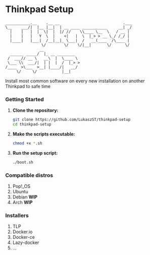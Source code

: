 # Thinkpad Setup
```
___________.__    .__ __                            .___
\__    ___/|  |__ |__|  | __ ____ ___________     __| _/
  |    |   |  |  \|  |  |/ //    \\____ \__  \   / __ |
  |    |   |   Y  \  |    <|   |  \  |_> > __ \_/ /_/ |
  |____|   |___|  /__|__|_ \___|  /   __(____  /\____ |
                \/        \/    \/|__|       \/      \/
               __
  ______ _____/  |_ __ ________
 /  ___// __ \   __\  |  \____ \
 \___ \\  ___/|  | |  |  /  |_> >
/____  >\___  >__| |____/|   __/
     \/     \/           |__|
```

Install most common software on every new installation on another Thinkpad to safe time

### Getting Started

1. **Clone the repository:**

    ```sh
    git clone https://github.com/LukaszST/thinkpad-setup
    cd thinkpad-setup
    ```

2. **Make the scripts executable:**

    ```sh
    chmod +x *.sh
    ```

3. **Run the setup script:**

    ```sh
    ./boot.sh
    ```

### Compatible distros
1. Pop!_OS
2. Ubuntu
3. Debian **WIP**
4. Arch **WIP**

### Installers
1. TLP
2. Docker.io
3. Docker-ce
4. Lazy-docker
5. ...